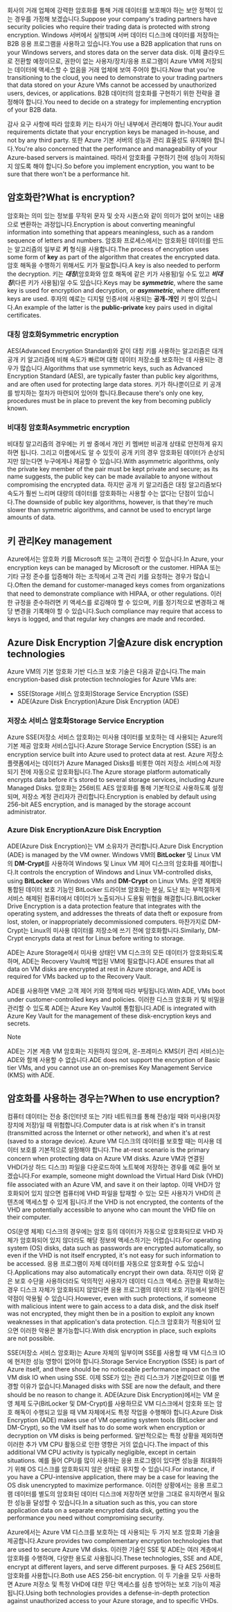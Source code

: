 <span data-ttu-id="39470-101">회사의 거래 업체에 강력한 암호화를 통해 거래 데이터를 보호해야 하는 보안 정책이 있는 경우를 가정해 보겠습니다.</span><span class="sxs-lookup"><span data-stu-id="39470-101">Suppose your company's trading partners have security policies who require their trading data is protected with strong encryption.</span></span> <span data-ttu-id="39470-102">Windows 서버에서 실행되며 서버 데이터 디스크에 데이터를 저장하는 B2B 응용 프로그램을 사용하고 있습니다.</span><span class="sxs-lookup"><span data-stu-id="39470-102">You use a B2B application that runs on your Windows servers, and stores data on the server data disk.</span></span> <span data-ttu-id="39470-103">이제 클라우드로 전환할 예정이므로, 권한이 없는 사용자/장치/응용 프로그램이 Azure VM에 저장되는 데이터에 액세스할 수 없음을 거래 업체에 보여 주어야 합니다.</span><span class="sxs-lookup"><span data-stu-id="39470-103">Now that you're transitioning to the cloud, you need to demonstrate to your trading partners that data stored on your Azure VMs cannot be accessed by unauthorized users, devices, or applications.</span></span> <span data-ttu-id="39470-104">B2B 데이터의 암호화를 구현하기 위한 전략을 결정해야 합니다.</span><span class="sxs-lookup"><span data-stu-id="39470-104">You need to decide on a strategy for implementing encryption of your B2B data.</span></span>

<span data-ttu-id="39470-105">감사 요구 사항에 따라 암호화 키는 타사가 아닌 내부에서 관리해야 합니다.</span><span class="sxs-lookup"><span data-stu-id="39470-105">Your audit requirements dictate that your encryption keys be managed in-house, and not by any third party.</span></span> <span data-ttu-id="39470-106">또한 Azure 기본 서버의 성능과 관리 효율성도 유지해야 합니다.</span><span class="sxs-lookup"><span data-stu-id="39470-106">You're also concerned that the performance and manageability of your Azure-based servers is maintained.</span></span> <span data-ttu-id="39470-107">따라서 암호화를 구현하기 전에 성능이 저하되지 않도록 해야 합니다.</span><span class="sxs-lookup"><span data-stu-id="39470-107">So before you implement encryption, you want to be sure that there won't be a performance hit.</span></span>

## <a name="what-is-encryption"></a><span data-ttu-id="39470-108">암호화란?</span><span class="sxs-lookup"><span data-stu-id="39470-108">What is encryption?</span></span>

<span data-ttu-id="39470-109">암호화는 의미 있는 정보를 무작위 문자 및 숫자 시퀀스와 같이 의미가 없어 보이는 내용으로 변환하는 과정입니다.</span><span class="sxs-lookup"><span data-stu-id="39470-109">Encryption is about converting meaningful information into something that appears meaningless, such as a random sequence of letters and numbers.</span></span> <span data-ttu-id="39470-110">암호화 프로세스에서는 암호화된 데이터를 만드는 알고리즘의 일부로 **키** 형식을 사용합니다.</span><span class="sxs-lookup"><span data-stu-id="39470-110">The process of encryption uses some form of **key** as part of the algorithm that creates the encrypted data.</span></span> <span data-ttu-id="39470-111">암호 해독을 수행하기 위해서도 키가 필요합니다.</span><span class="sxs-lookup"><span data-stu-id="39470-111">A key is also needed to perform the decryption.</span></span> <span data-ttu-id="39470-112">키는 **_대칭_**(암호화와 암호 해독에 같은 키가 사용됨)일 수도 있고 **_비대칭_**(다른 키가 사용됨)일 수도 있습니다.</span><span class="sxs-lookup"><span data-stu-id="39470-112">Keys may be **_symmetric_**, where the same key is used for encryption and decryption, or **_asymmetric_**, where different keys are used.</span></span> <span data-ttu-id="39470-113">후자의 예로는 디지털 인증서에 사용되는 **공개-개인** 키 쌍이 있습니다.</span><span class="sxs-lookup"><span data-stu-id="39470-113">An example of the latter is the **public-private** key pairs used in digital certificates.</span></span>

### <a name="symmetric-encryption"></a><span data-ttu-id="39470-114">대칭 암호화</span><span class="sxs-lookup"><span data-stu-id="39470-114">Symmetric encryption</span></span>

<span data-ttu-id="39470-115">AES(Advanced Encryption Standard)와 같이 대칭 키를 사용하는 알고리즘은 대개 공개 키 알고리즘에 비해 속도가 빠르며 대형 데이터 저장소를 보호하는 데 사용되는 경우가 많습니다.</span><span class="sxs-lookup"><span data-stu-id="39470-115">Algorithms that use symmetric keys, such as Advanced Encryption Standard (AES), are typically faster than public key algorithms, and are often used for protecting large data stores.</span></span> <span data-ttu-id="39470-116">키가 하나뿐이므로 키 공개를 방지하는 절차가 마련되어 있어야 합니다.</span><span class="sxs-lookup"><span data-stu-id="39470-116">Because there's only one key, procedures must be in place to prevent the key from becoming publicly known.</span></span>

### <a name="asymmetric-encryption"></a><span data-ttu-id="39470-117">비대칭 암호화</span><span class="sxs-lookup"><span data-stu-id="39470-117">Asymmetric encryption</span></span>

<span data-ttu-id="39470-118">비대칭 알고리즘의 경우에는 키 쌍 중에서 개인 키 멤버만 비공개 상태로 안전하게 유지하면 됩니다. 그리고 이름에서도 알 수 있듯이 공개 키의 경우 암호화된 데이터가 손상되지만 않는다면 누구에게나 제공할 수 있습니다.</span><span class="sxs-lookup"><span data-stu-id="39470-118">With asymmetric algorithms, only the private key member of the pair must be kept private and secure; as its name suggests, the public key can be made available to anyone without compromising the encrypted data.</span></span> <span data-ttu-id="39470-119">하지만 공개 키 알고리즘은 대칭 알고리즘보다 속도가 훨씬 느리며 대량의 데이터를 암호화하는 사용할 수는 없다는 단점이 있습니다.</span><span class="sxs-lookup"><span data-stu-id="39470-119">The downside of public key algorithms, however, is that they're much slower than symmetric algorithms, and cannot be used to encrypt large amounts of data.</span></span>

## <a name="key-management"></a><span data-ttu-id="39470-120">키 관리</span><span class="sxs-lookup"><span data-stu-id="39470-120">Key management</span></span>

<span data-ttu-id="39470-121">Azure에서는 암호화 키를 Microsoft 또는 고객이 관리할 수 있습니다.</span><span class="sxs-lookup"><span data-stu-id="39470-121">In Azure, your encryption keys can be managed by Microsoft or the customer.</span></span> <span data-ttu-id="39470-122">HIPAA 또는 기타 규정 준수를 입증해야 하는 조직에서 고객 관리 키를 요청하는 경우가 많습니다.</span><span class="sxs-lookup"><span data-stu-id="39470-122">Often the demand for customer-managed keys comes from organizations that need to demonstrate compliance with HIPAA, or other regulations.</span></span> <span data-ttu-id="39470-123">이러한 규정을 준수하려면 키 액세스를 로깅해야 할 수 있으며, 키를 정기적으로 변경하고 해당 변경을 기록해야 할 수 있습니다.</span><span class="sxs-lookup"><span data-stu-id="39470-123">Such compliance may require that access to keys is logged, and that regular key changes are made and recorded.</span></span>

## <a name="azure-disk-encryption-technologies"></a><span data-ttu-id="39470-124">Azure Disk Encryption 기술</span><span class="sxs-lookup"><span data-stu-id="39470-124">Azure disk encryption technologies</span></span>

<span data-ttu-id="39470-125">Azure VM의 기본 암호화 기반 디스크 보호 기술은 다음과 같습니다.</span><span class="sxs-lookup"><span data-stu-id="39470-125">The main encryption-based disk protection technologies for Azure VMs are:</span></span>

- <span data-ttu-id="39470-126">SSE(Storage 서비스 암호화)</span><span class="sxs-lookup"><span data-stu-id="39470-126">Storage Service Encryption (SSE)</span></span>
- <span data-ttu-id="39470-127">ADE(Azure Disk Encryption)</span><span class="sxs-lookup"><span data-stu-id="39470-127">Azure Disk Encryption (ADE)</span></span>

### <a name="storage-service-encryption"></a><span data-ttu-id="39470-128">저장소 서비스 암호화</span><span class="sxs-lookup"><span data-stu-id="39470-128">Storage Service Encryption</span></span>

<span data-ttu-id="39470-129">Azure SSE(저장소 서비스 암호화)는 미사용 데이터를 보호하는 데 사용되는 Azure의 기본 제공 암호화 서비스입니다.</span><span class="sxs-lookup"><span data-stu-id="39470-129">Azure Storage Service Encryption (SSE) is an encryption service built into Azure used to protect data at rest.</span></span> <span data-ttu-id="39470-130">Azure 저장소 플랫폼에서는 데이터가 Azure Managed Disks를 비롯한 여러 저장소 서비스에 저장되기 전에 자동으로 암호화됩니다.</span><span class="sxs-lookup"><span data-stu-id="39470-130">The Azure storage platform automatically encrypts data before it's stored to several storage services, including Azure Managed Disks.</span></span> <span data-ttu-id="39470-131">암호화는 256비트 AES 암호화를 통해 기본적으로 사용하도록 설정되며, 저장소 계정 관리자가 관리합니다.</span><span class="sxs-lookup"><span data-stu-id="39470-131">Encryption is enabled by default using 256-bit AES encryption, and is managed by the storage account administrator.</span></span>

### <a name="azure-disk-encryption"></a><span data-ttu-id="39470-132">Azure Disk Encryption</span><span class="sxs-lookup"><span data-stu-id="39470-132">Azure Disk Encryption</span></span>

<span data-ttu-id="39470-133">ADE(Azure Disk Encryption)는 VM 소유자가 관리합니다.</span><span class="sxs-lookup"><span data-stu-id="39470-133">Azure Disk Encryption (ADE) is managed by the VM owner.</span></span> <span data-ttu-id="39470-134">Windows VM의 **BitLocker** 및 Linux VM의 **DM-Crypt**를 사용하여 Windows 및 Linux VM 제어 디스크의 암호화를 제어합니다.</span><span class="sxs-lookup"><span data-stu-id="39470-134">It controls the encryption of Windows and Linux VM-controlled disks, using **BitLocker** on Windows VMs and **DM-Crypt** on Linux VMs.</span></span> <span data-ttu-id="39470-135">운영 체제와 통합된 데이터 보호 기능인 BitLocker 드라이브 암호화는 분실, 도난 또는 부적절하게 서비스 해제된 컴퓨터에서 데이터가 노출되거나 도용될 위협을 해결합니다.</span><span class="sxs-lookup"><span data-stu-id="39470-135">BitLocker Drive Encryption is a data protection feature that integrates with the operating system, and addresses the threats of data theft or exposure from lost, stolen, or inappropriately decommissioned computers.</span></span> <span data-ttu-id="39470-136">마찬가지로 DM-Crypt는 Linux의 미사용 데이터를 저장소에 쓰기 전에 암호화합니다.</span><span class="sxs-lookup"><span data-stu-id="39470-136">Similarly, DM-Crypt encrypts data at rest for Linux before writing to storage.</span></span>

<span data-ttu-id="39470-137">ADE는 Azure Storage에서 미사용 상태인 VM 디스크의 모든 데이터가 암호화되도록 하며, ADE는 Recovery Vault에 백업된 VM에 필요합니다.</span><span class="sxs-lookup"><span data-stu-id="39470-137">ADE ensures that all data on VM disks are encrypted at rest in Azure storage, and ADE is required for VMs backed up to the Recovery Vault.</span></span>

<span data-ttu-id="39470-138">ADE를 사용하면 VM은 고객 제어 키와 정책에 따라 부팅됩니다.</span><span class="sxs-lookup"><span data-stu-id="39470-138">With ADE, VMs boot under customer-controlled keys and policies.</span></span> <span data-ttu-id="39470-139">이러한 디스크 암호화 키 및 비밀을 관리할 수 있도록 ADE는 Azure Key Vault에 통합됩니다.</span><span class="sxs-lookup"><span data-stu-id="39470-139">ADE is integrated with Azure Key Vault for the management of these disk-encryption keys and secrets.</span></span>

> [!NOTE] 
> <span data-ttu-id="39470-140">ADE는 기본 계층 VM 암호화는 지원하지 않으며, 온-프레미스 KMS(키 관리 서비스)는 ADE와 함께 사용할 수 없습니다.</span><span class="sxs-lookup"><span data-stu-id="39470-140">ADE does not support the encryption of Basic tier VMs, and you cannot use an on-premises Key Management Service (KMS) with ADE.</span></span>

## <a name="when-to-use-encryption"></a><span data-ttu-id="39470-141">암호화를 사용하는 경우는?</span><span class="sxs-lookup"><span data-stu-id="39470-141">When to use encryption?</span></span>

<span data-ttu-id="39470-142">컴퓨터 데이터는 전송 중(인터넷 또는 기타 네트워크를 통해 전송)일 때와 미사용(저장 장치에 저장)일 때 위험합니다.</span><span class="sxs-lookup"><span data-stu-id="39470-142">Computer data is at risk when it's in transit (transmitted across the Internet or other network), and when it's at rest (saved to a storage device).</span></span> <span data-ttu-id="39470-143">Azure VM 디스크의 데이터를 보호할 때는 미사용 데이터 보호를 기본적으로 설정해야 합니다.</span><span class="sxs-lookup"><span data-stu-id="39470-143">The at-rest scenario is the primary concern when protecting data on Azure VM disks.</span></span> <span data-ttu-id="39470-144">Azure VM과 연결된 VHD(가상 하드 디스크) 파일을 다운로드하여 노트북에 저장하는 경우를 예로 들어 보겠습니다.</span><span class="sxs-lookup"><span data-stu-id="39470-144">For example, someone might download the Virtual Hard Disk (VHD) file associated with an Azure VM, and save it on their laptop.</span></span> <span data-ttu-id="39470-145">이때 VHD가 암호화되어 있지 않으면 컴퓨터에 VHD 파일을 탑재할 수 있는 모든 사용자가 VHD의 콘텐츠에 액세스할 수 있게 됩니다.</span><span class="sxs-lookup"><span data-stu-id="39470-145">If the VHD is not encrypted, the contents of the VHD are potentially accessible to anyone who can mount the VHD file on their computer.</span></span>

<span data-ttu-id="39470-146">OS(운영 체제) 디스크의 경우에는 암호 등의 데이터가 자동으로 암호화되므로 VHD 자체가 암호화되어 있지 않더라도 해당 정보에 액세스하기는 어렵습니다.</span><span class="sxs-lookup"><span data-stu-id="39470-146">For operating system (OS) disks, data such as passwords are encrypted automatically, so even if the VHD is not itself encrypted, it's not easy for such information to be accessed.</span></span> <span data-ttu-id="39470-147">응용 프로그램이 자체 데이터를 자동으로 암호화할 수도 있습니다.</span><span class="sxs-lookup"><span data-stu-id="39470-147">Applications may also automatically encrypt their own data.</span></span> <span data-ttu-id="39470-148">하지만 이와 같은 보호 수단을 사용하더라도 악의적인 사용자가 데이터 디스크 액세스 권한을 확보하는 경우 디스크 자체가 암호화되지 않았다면 응용 프로그램의 데이터 보호 기능에서 알려진 약점이 악용될 수 있습니다.</span><span class="sxs-lookup"><span data-stu-id="39470-148">However, even with such protections, if someone with malicious intent were to gain access to a data disk, and the disk itself was not encrypted, they might then be in a position to exploit any known weaknesses in that application's data protection.</span></span> <span data-ttu-id="39470-149">디스크 암호화가 적용되어 있으면 이러한 악용은 불가능합니다.</span><span class="sxs-lookup"><span data-stu-id="39470-149">With disk encryption in place, such exploits are not possible.</span></span>

<span data-ttu-id="39470-150">SSE(저장소 서비스 암호화)는 Azure 자체의 일부이며 SSE를 사용할 때 VM 디스크 IO에 현저한 성능 영향이 없어야 합니다.</span><span class="sxs-lookup"><span data-stu-id="39470-150">Storage Service Encryption (SSE) is part of Azure itself, and there should be no noticeable performance impact on the VM disk IO when using SSE.</span></span> <span data-ttu-id="39470-151">이제 SSE가 있는 관리 디스크가 기본값이므로 이를 변경할 이유가 없습니다.</span><span class="sxs-lookup"><span data-stu-id="39470-151">Managed disks with SSE are now the default, and there should be no reason to change it.</span></span> <span data-ttu-id="39470-152">ADE(Azure Disk Encryption)에서는 VM 운영 체제 도구(BitLocker 및 DM-Crypt)를 사용하므로 VM 디스크에서 암호화 또는 암호 해독이 수행되고 있을 때 VM 자체에서도 특정 작업을 수행해야 합니다.</span><span class="sxs-lookup"><span data-stu-id="39470-152">Azure Disk Encryption (ADE) makes use of VM operating system tools (BitLocker and DM-Crypt), so the VM itself has to do some work when encryption or decryption on VM disks is being performed.</span></span> <span data-ttu-id="39470-153">일반적으로는 특정 상황을 제외하면 이러한 추가 VM CPU 활동으로 인한 영향은 거의 없습니다.</span><span class="sxs-lookup"><span data-stu-id="39470-153">The impact of this additional VM CPU activity is typically negligible, except in certain situations.</span></span> <span data-ttu-id="39470-154">예를 들어 CPU를 많이 사용하는 응용 프로그램이 있다면 성능을 최대화하기 위해 OS 디스크를 암호화되지 않은 상태로 유지할 수 있습니다.</span><span class="sxs-lookup"><span data-stu-id="39470-154">For instance, if you have a CPU-intensive application, there may be a case for leaving the OS disk unencrypted to maximize performance.</span></span> <span data-ttu-id="39470-155">이러한 상황에서는 응용 프로그램 데이터를 별도의 암호화된 데이터 디스크에 저장하면 보안을 그대로 유지하면서 필요한 성능을 달성할 수 있습니다.</span><span class="sxs-lookup"><span data-stu-id="39470-155">In a situation such as this, you can store application data on a separate encrypted data disk, getting you the performance you need without compromising security.</span></span>

<span data-ttu-id="39470-156">Azure에서는 Azure VM 디스크를 보호하는 데 사용되는 두 가지 보조 암호화 기술을 제공합니다.</span><span class="sxs-lookup"><span data-stu-id="39470-156">Azure provides two complementary encryption technologies that are used to secure Azure VM disks.</span></span> <span data-ttu-id="39470-157">이러한 기술인 SSE 및 ADE는 여러 계층에서 암호화를 수행하며, 다양한 용도로 사용됩니다.</span><span class="sxs-lookup"><span data-stu-id="39470-157">These technologies, SSE and ADE, encrypt at different layers, and serve different purposes.</span></span> <span data-ttu-id="39470-158">둘 다 AES 256비트 암호화를 사용합니다.</span><span class="sxs-lookup"><span data-stu-id="39470-158">Both use AES 256-bit encryption.</span></span> <span data-ttu-id="39470-159">이 두 기술을 모두 사용하면 Azure 저장소 및 특정 VHD에 대한 무단 액세스를 심층 방어하는 보호 기능이 제공됩니다.</span><span class="sxs-lookup"><span data-stu-id="39470-159">Using both technologies provides a defense-in-depth protection against unauthorized access to your Azure storage, and to specific VHDs.</span></span>
